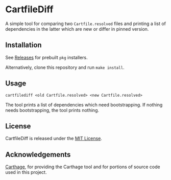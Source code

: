# CartfileDiff

A simple tool for comparing two `Cartfile.resolved` files and printing a list of dependencies in the latter which are new or differ in pinned version.

## Installation

See [Releases](https://github.com/YPlan/CartfileDiff/releases) for prebuilt `pkg` installers.

Alternatively, clone this repository and run `make install`.

## Usage

`cartfilediff <old Cartfile.resolved> <new Cartfile.resolved>`

The tool prints a list of dependencies which need bootstrapping. If nothing needs bootstrapping, the tool prints nothing.

## License

CartfileDiff is released under the [MIT License](LICENSE.md).

## Acknowledgements

[Carthage](https://github.com/Carthage/Carthage), for providing the Carthage tool and for portions of source code used in this project.